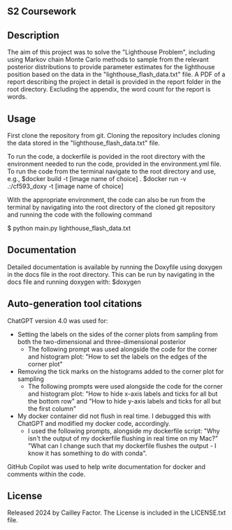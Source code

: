 ## S2 Coursework
## Description
The aim of this project was to solve the "Lighthouse Problem", including using Markov chain Monte Carlo methods to sample from the relevant posterior distributions to provide parameter estimates for the lighthouse position based on the data in the "lighthouse_flash_data.txt" file. A PDF of a report describing the project in detail is provided in the report folder in the root directory. Excluding the appendix, the word count for the report is  words.

## Usage
First clone the repository from git. Cloning the repository includes cloning the data stored in the "lighthouse_flash_data.txt" file.

To run the code, a dockerfile is povided in the root directory with the environment needed to run the code, provided in the environment.yml file.
To run the code from the terminal navigate to the root directory and use, e.g.,
$docker build -t [image name of choice] .
$docker run -v .:/cf593_doxy -t [image name of choice]

With the appropriate environment, the code can also be run from the terminal
by navigating into the root directory of the cloned git repository and running the code with the following command

$ python main.py lighthouse_flash_data.txt

## Documentation
Detailed documentation is available by running the Doxyfile using doxygen in the docs file in the root directory.
This can be run by navigating in the docs file and running doxygen with:
$doxygen

## Auto-generation tool citations
ChatGPT version 4.0 was used for:
- Setting the labels on the sides of the corner plots from sampling from both the two-dimensional and three-dimensional posterior
    -  The following prompt was used alongside the code for the corner and histogram plot: "How to set the labels on the edges of the corner plot"
- Removing the tick marks on the histograms added to the corner plot for sampling
    - The following prompts were used alongside the code for the corner and histogram plot: "How to hide x-axis labels and ticks for all but the bottom row" and "How to hide y-axis labels and ticks for all but the first column"
- My docker container did not flush in real time. I debugged this with ChatGPT and modified my docker code, accordingly.
    - I used the following prompts, alongside my dockerfile script: "Why isn't the output of my dockerfile flushing in real time on my Mac?" "What can I change such that my dockerfile flushes the output - I know it has something to do with conda".

GitHub Copilot was used to help write documentation for docker and comments within the code.

## License
Released 2024 by Cailley Factor.
The License is included in the LICENSE.txt file.
